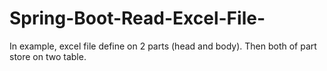 # Spring-Boot-Read-Excel-File-

In example, excel file define on 2 parts (head and body). Then both of part store on two table.  

